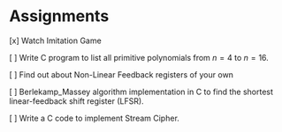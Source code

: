 # Assignments

[x] Watch Imitation Game

[ ] Write C program to list all primitive polynomials from $n=4$ to $n=16$.

[ ] Find out about Non-Linear Feedback registers of your own

[ ] Berlekamp_Massey algorithm implementation in C to find the shortest linear-feedback shift register (LFSR).

[ ] Write a C code to implement Stream Cipher.
